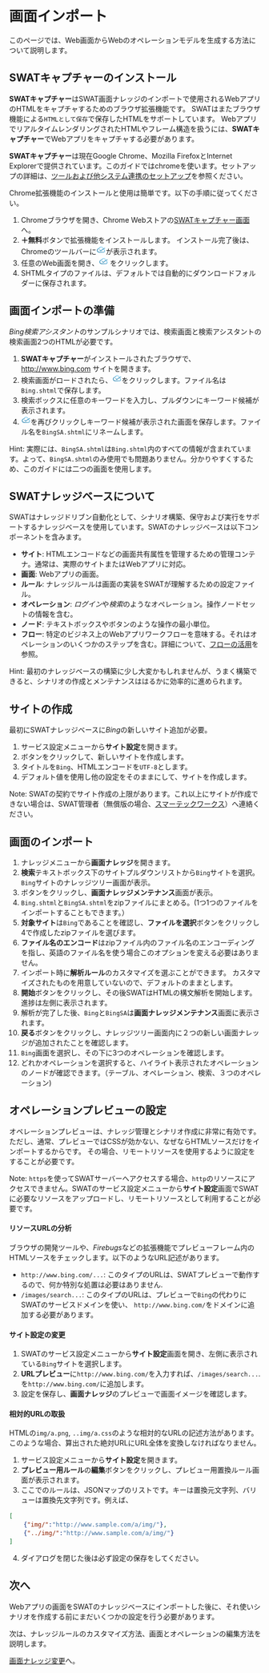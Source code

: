 画面インポート
===

このページでは、Web画面からWebのオペレーションモデルを生成する方法について説明します。

SWATキャプチャーのインストール
---

**SWATキャプチャー**はSWAT画面ナレッジのインポートで使用されるWebアプリのHTMLをキャプチャするためのブラウザ拡張機能です。 SWATはまたブラウザ機能による`HTMLとして保存`で保存したHTMLをサポートしています。 WebアプリでリアルタイムレンダリングされたHTMLやフレーム構造を扱うには、**SWATキャプチャー**でWebアプリをキャプチャする必要があります。

**SWATキャプチャー**は現在Google Chrome、Mozilla FirefoxとInternet Explorerで提供されています。このガイドではchromeを使います。セットアップの詳細は、[ツールおよび他システム連携のセットアップ](setup_tools.md#SWATキャプチャー)を参照ください。 

Chrome拡張機能のインストールと使用は簡単です。以下の手順に従ってください。

1. Chromeブラウザを開き、Chrome Webストアの[SWATキャプチャー画面](https://chrome.google.com/webstore/detail/lblhhpmbencpjckcgehlfndpibomonie)へ。 
2. **＋無料**ボタンで拡張機能をインストールします。 インストール完了後は、Chromeのツールバーに![SWAT icon](/swat/assets/images/extension.png)が表示されます。
3. 任意のWeb画面を開き、![SWAT icon](/swat/assets/images/extension.png) をクリックします。 
4. SHTMLタイプのファイルは、デフォルトでは自動的にダウンロードフォルダーに保存されます。

画面インポートの準備
---

*Bing検索アシスタント*のサンプルシナリオでは、検索画面と検索アシスタントの検索画面2つのHTMLが必要です。

1. **SWATキャプチャー**がインストールされたブラウザで、 http://www.bing.com サイトを開きます。
2. 検索画面がロードされたら、![SWAT icon](/swat/assets/images/extension.png)をクリックします。ファイル名は`Bing.shtml`で保存します。
3. 検索ボックスに任意のキーワードを入力し、プルダウンにキーワード候補が表示されます。
4. ![SWAT icon](/swat/assets/images/extension.png)を再びクリックしキーワード候補が表示された画面を保存します。ファイル名を`BingSA.shtml`にリネームします。

Hint: 実際には、`BingSA.shtml`は`Bing.shtml`内のすべての情報が含まれています。よって、`BingSA.shtml`のみ使用でも問題ありません。分かりやすくするため、このガイドには二つの画面を使用します。

SWATナレッジベースについて
---

SWATはナレッジドリブン自動化として、シナリオ構築、保守および実行をサポートするナレッジベースを使用しています。SWATのナレッジベースは以下コンポーネントを含みます。

* **サイト**: HTMLエンコードなどの画面共有属性を管理するための管理コンテナ。通常は、実際のサイトまたはWebアプリに対応。
* **画面**: Webアプリの画面。 
* **ルール**: ナレッジルールは画面の実装をSWATが理解するための設定ファイル。
* **オペレーション**: *ログイン*や*検索*のようなオペレーション。操作ノードセットの情報を含む。
* **ノード**: テキストボックスやボタンのような操作の最小単位。
* **フロー**: 特定のビジネス上のWebアプリワークフローを意味する。それはオペレーションのいくつかのステップを含む。詳細について、[フローの活用](article_flow.md)を参照。

Hint: 最初のナレッジベースの構築に少し大変かもしれませんが、うまく構築できると、シナリオの作成とメンテナンスははるかに効率的に進められます。

サイトの作成
---

最初にSWATナレッジベースに*Bing*の新しいサイト追加が必要。

1. サービス設定メニューから**サイト設定**を開きます。
2. <span class="glyphicon glyphicon-plus"></span>ボタンをクリックして、新しいサイトを作成します。
3. タイトルを`Bing`、HTMLエンコードを`UTF-8`とします。
4. デフォルト値を使用し他の設定をそのままにして、サイトを作成します。

Note: SWATの契約でサイト作成の上限があります。これ以上にサイトが作成できない場合は、SWAT管理者（無償版の場合、[スマーテックワークス](mailto:sales@smartekworks.com)）へ連絡ください。

画面のインポート
---

1. ナレッジメニューから**画面ナレッジ**を開きます。
2. **検索**テキストボックス下のサイトプルダウンリストから`Bing`サイトを選択。`Bing`サイトのナレッジツリー画面が表示。
3. <span class="glyphicon glyphicon-plus"></span>ボタンをクリックし、**画面ナレッジメンテナンス**画面が表示。
4. `Bing.shtml`と`BingSA.shtml`をzipファイルにまとめる。(1つ1つのファイルをインポートすることもできます。）
5. **対象サイト**は`Bing`であることを確認し、**ファイルを選択**ボタンをクリックし4で作成したzipファイルを選びます。
6. **ファイル名のエンコード**はzipファイル内のファイル名のエンコーディングを指し、英語のファイル名を使う場合このオプションを変える必要はありません。
7. インポート時に**解析ルール**のカスタマイズを選ぶことができます。 カスタマイズされたものを用意していないので、デフォルトのままとします。
8. **開始**ボタンをクリックし、その後SWATはHTMLの構文解析を開始します。進捗は左側に表示されます。
9. 解析が完了した後、`Bing`と`BingSA`は**画面ナレッジメンテナンス**画面に表示されます。
10. **戻る**ボタンをクリックし、ナレッジツリー画面内に２つの新しい画面ナレッジが追加されたことを確認します。 
11. `Bing`画面を選択し、その下に3つのオペレーションを確認します。 
12. どれかオペレーションを選択すると、ハイライト表示されたオペレーションのノードが確認できます。（テーブル、オペレーション、検索、３つのオペレーション)

オペレーションプレビューの設定
---

オペレーションプレビューは、ナレッジ管理とシナリオ作成に非常に有効です。ただし、通常、プレビューではCSSが効かない、なぜならHTMLソースだけをインポートするからです。
その場合、リモートリソースを使用するように設定をすることが必要です。

Note: `https`を使ってSWATサーバーへアクセスする場合、`http`のリソースにアクセスできません。SWATのサービス設定メニューから**サイト設定**画面でSWATに必要なリソースをアップロードし、リモートリソースとして利用することが必要です。

#### リソースURLの分析

ブラウザの開発ツールや、*Firebugs*などの拡張機能でプレビューフレーム内のHTMLソースをチェックします。以下のようなURL記述があります。

* `http://www.bing.com/...`: このタイプのURLは、SWATプレビューで動作するので、何か特別な処置は必要はありません.
* `/images/search...`: このタイプのURLは、プレビューで`Bing`の代わりにSWATのサービスドメインを使い、 `http://www.bing.com/`をドメインに追加する必要があります。

#### サイト設定の変更

1. SWATのサービス設定メニューから**サイト設定**画面を開き、左側に表示されている`Bing`サイトを選択します。
2. **URLプレビュー**に`http://www.bing.com/`を入力すれば、`/images/search...`.を`http://www.bing.com/`に追加します。
3. 設定を保存し、**画面ナレッジ**のプレビューで画面イメージを確認します。

#### 相対的URLの取扱

HTMLの`img/a.png`, `..img/a.css`のような相対的なURLの記述方法があります。このような場合、算出された絶対URLにURL全体を変換しなければなりません。

1. サービス設定メニューから**サイト設定**を開きます。
2. **プレビュー用ルール**の**編集**ボタンをクリックし、プレビュー用置換ルール画面が表示されます。 
3. ここでのルールは、JSONマップのリストです。キーは置換元文字列、バリューは置換先文字列です。例えば、
```json
[
	{"img/":"http://www.sample.com/a/img/"},
	{"../img/":"http://www.sample.com/a/img/"}
]
```
4. ダイアログを閉じた後は必ず設定の保存をしてください。

次へ
----

Webアプリの画面をSWATのナレッジベースにインポートした後に、それ使いシナリオを作成する前にまだいくつかの設定を行う必要があります。

次は、ナレッジルールのカスタマイズ方法、画面とオペレーションの編集方法を説明します。

[画面ナレッジ変更](guide_tuning.md)へ。